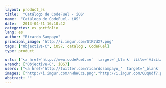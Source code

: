 ```yaml
---
layout: product_es
title:  "Catálogo de CodeFuel - iOS"
name:  "Catálogo de CodeFuel- iOS"
date:   2013-04-21 16:10:42
categories: es portfolio
lang: es
author: "Ricardo Sampayo"
principal_image: "http://i.imgur.com/StK7dX7.png"
tags: ["Objective-C", iOS7, catalog , CodeFuel]
type: product

urls: ["<a href='http://www.codeFuel.me'  target='_blank' title='Visita la página del desarrollador'>CodeFuel</a>"]
wrench: ["Objective-C", iOS7]
users: ["<a href='http://twitter.com/ricardosampayo_'  target='_blank' title='Twitter de Ricardo Sampayo'>@RicardoSampayo_</a>","<a href='https://twitter.com/nilychirinos'  target='_blank' title='Twitter de Nily Diseñadora'>@nilychirinos</a>"]
images: ["http://i.imgur.com/nHhWCce.png","http://i.imgur.com/ODqUdf7.png","http://i.imgur.com/8JFN1lb.png","http://i.imgur.com/DqbUWGX.png","http://i.imgur.com/ApViSFd.png","http://i.imgur.com/aas62tN.png"]
abstract: ""
---
```




